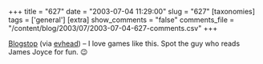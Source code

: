+++
title = "627"
date = "2003-07-04 11:29:00"
slug = "627"
[taxonomies]
tags = ['general']
[extra]
show_comments = "false"
comments_file = "/content/blog/2003/07/2003-07-04-627-comments.csv"
+++

[Blogstop](http://dew.blogspot.com/) (via [evhead](http://www.evhead.com/archives/2003_07_01_archive_default.asp#105727915884062391)) – I love games like this. Spot the guy who reads James Joyce for fun. 😉
